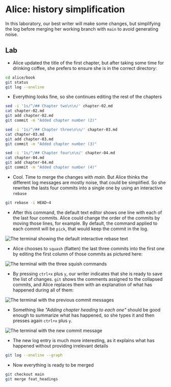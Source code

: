 # Alice: history simplification

In this laboratory, our best writer will make some changes, but simplifying
the log before merging her working branch with `main` to avoid generating noise.

## Lab

* Alice updated the title of the first chapter, but after taking some time for
drinking coffee, she prefers to ensure she is in the correct directory:

```bash
cd alice/book
git status
git log --oneline
```

* Everything looks fine, so she continues editing the rest of the chapters

```bash
sed -i '1s/^/## Chapter two\n\n/' chapter-02.md
cat chapter-02.md
git add chapter-02.md
git commit -m "Added chapter number (2)"

sed -i '1s/^/## Chapter three\n\n/' chapter-03.md
cat chapter-03.md
git add chapter-03.md
git commit -m "Added chapter number (3)"

sed -i '1s/^/## Chapter four\n\n/' chapter-04.md
cat chapter-04.md
git add chapter-04.md
git commit -m "Added chapter number (4)"
```

* Cool. Time to merge the changes with *main*. But Alice thinks the different log messages
are mostly noise, that could be simplified. So she rewrites the lasts four commits
into a single one by using an interactive `rebase`

```bash
git rebase -i HEAD~4
```

* After this command, the default text editor shows one line with each of the last
four commits. Alice could change the order of the commits by moving those lines,
for example. By default, the command applied to each commit will be `pick`, that
would keep the commit in the log.

![The terminal showing the default interactive rebase text](images/150-rebase-01.png)

* Alice chooses to `squash` (flatten) the last three commits into the first one by
editing the first column of those commits as pictured here:

![The terminal with the three squish commands](images/150-rebase-02.png)

* By pressing `ctrl+x` plus `y`, our writer indicates that she is ready to save the
list of changes. `git` shows the comments assigned to the collapsed commits, and
Alice replaces them with an explanation of what has happened during all of them:

![The terminal with the previous commit messages](images/150-rebase-03.png)

* Something like *"Adding chapter heading to each one"* should be good enough
to summarize what has happened, so she types it and then presses again
`ctrl+x` plus `y`.

![The terminal with the new commit message](images/150-rebase-04.png)

* The new log entry is much more interesting, as it explains what has happened
without providing irrelevant details

```bash
git log --oneline --graph
```

* Now everything is ready to be merged

```bash
git checkout main
git merge feat_headings
```